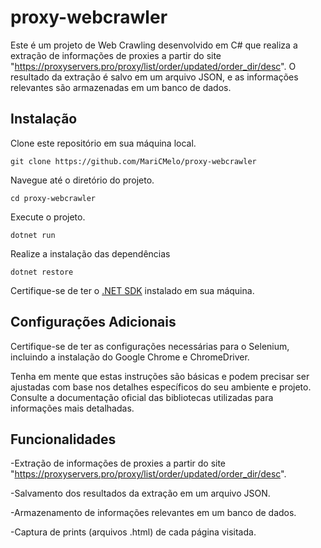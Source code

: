 # proxy-webcrawler

Este é um projeto de Web Crawling desenvolvido em C# que realiza a extração de informações de proxies a partir do site "https://proxyservers.pro/proxy/list/order/updated/order_dir/desc". O resultado da extração é salvo em um arquivo JSON, e as informações relevantes são armazenadas em um banco de dados.

## Instalação

Clone este repositório em sua máquina local.

`git clone https://github.com/MariCMelo/proxy-webcrawler`

Navegue até o diretório do projeto.

`cd proxy-webcrawler`

Execute o projeto.

`dotnet run`

Realize a instalação das dependências

`dotnet restore`

Certifique-se de ter o [.NET SDK](https://dotnet.microsoft.com/download) instalado em sua máquina.

## Configurações Adicionais
Certifique-se de ter as configurações necessárias para o Selenium, incluindo a instalação do Google Chrome e ChromeDriver.

Tenha em mente que estas instruções são básicas e podem precisar ser ajustadas com base nos detalhes específicos do seu ambiente e projeto. Consulte a documentação oficial das bibliotecas utilizadas para informações mais detalhadas.

## Funcionalidades

-Extração de informações de proxies a partir do site "https://proxyservers.pro/proxy/list/order/updated/order_dir/desc".

-Salvamento dos resultados da extração em um arquivo JSON.

-Armazenamento de informações relevantes em um banco de dados.

-Captura de prints (arquivos .html) de cada página visitada.


